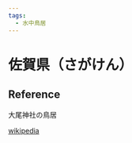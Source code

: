 ```yaml
---
tags:
  - 水中鳥居
---
```

# 佐賀県（さがけん）

## Reference

大尾神社の鳥居

[wikipedia](https://ja.wikipedia.org/wiki/佐賀県)

